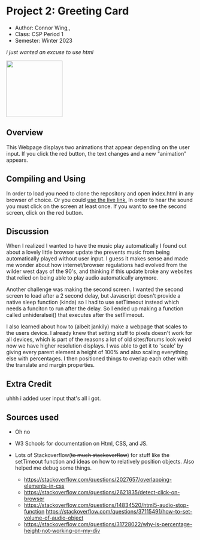 
# Project 2: Greeting Card

* Author: Connor Wing,,
* Class: CSP Period 1
* Semester: Winter 2023

<i>i just wanted an excuse to use html</i>

<img src="https://media.tenor.com/C8MpzwDxl40AAAAM/ltg-low-tier-god.gif" width="150px">

## Overview

This Webpage displays two animations that appear depending on the user input. If you click the red button, the text changes and a new "animation" appears.
## Compiling and Using

In order to load you need to clone the repository and open index.html in any browser of choice. Or you could <a href="https://timberlinecs.github.io/greeting-card-FlyingPotato5/">use the live link.</a> In order to hear the sound you must click on the screen at least once. If you want to see the second screen, click on the red button.

## Discussion

When I realized  I wanted to have the music play automatically I found out about a lovely little browser update the prevents music from being automatically played without user input. I guess it makes sense and made me wonder about how internet/browser regulations had evolved from the wilder west days of the 90's, and thinking if this update broke any websites that relied on being able to play audio automatically anymore. 

Another challenge was making the second screen. I wanted the second screen to load after a 2 second delay, but Javascript doesn't provide a native sleep function (kinda) so I had to use setTimeout instead which needs a funciton to run after the delay. So I ended up making a function called unhideralsei() that executes after the setTimeout.

I also learned about how to (albeit jankily) make a webpage that scales to the users device. I already knew that setting stuff to pixels doesn't work for all devices, which is part of the reasons a lot of old sites/forums look weird now we have higher resolution displays. I was able to get it to 'scale' by giving every parent element a height of 100% and also scaling everything else with percentages. I then positioned things to overlap each other with the translate and margin properties.

## Extra Credit

uhhh i added user input that's all i got.

## Sources used

- Oh no
- W3 Schools for documentation on Html, CSS, and JS.
- Lots of Stackoverflow(~~to much stackoverflow~~) for stuff like the setTimeout function and ideas on how to relatively position objects. Also helped me debug some things.

  - https://stackoverflow.com/questions/2027657/overlapping-elements-in-css  
  - https://stackoverflow.com/questions/2621835/detect-click-on-browser 
  - https://stackoverflow.com/questions/14834520/html5-audio-stop-function https://stackoverflow.com/questions/37115491/how-to-set-volume-of-audio-object
  - https://stackoverflow.com/questions/31728022/why-is-percentage-height-not-working-on-my-div
